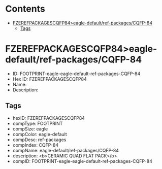 



Contents
========

* [FZEREFPACKAGESCQFP84>eagle-default/ref-packages/CQFP-84](#fzerefpackagescqfp84eagle-defaultref-packagescqfp-84)
	* [Tags](#tags)

# FZEREFPACKAGESCQFP84>eagle-default/ref-packages/CQFP-84

- ID: FOOTPRINT-eagle-eagle-default-ref-packages-CQFP-84
- Hex ID: FZEREFPACKAGESCQFP84
- Name: 
- Description: 

## Tags

- hexID: FZEREFPACKAGESCQFP84
- oompType: FOOTPRINT
- oompSize: eagle
- oompColor: eagle-default
- oompDesc: ref-packages
- oompIndex: CQFP-84
- oompName: eagle-default/ref-packages/CQFP-84
- description: &lt;b&gt;CERAMIC QUAD FLAT PACK&lt;/b&gt;
- oompID: FOOTPRINT-eagle-eagle-default-ref-packages-CQFP-84
